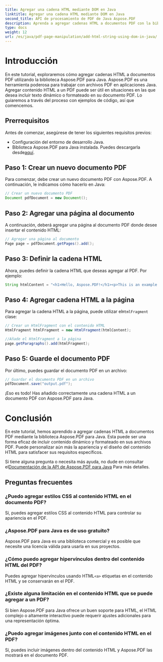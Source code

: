 ```yaml
---
title: Agregar una cadena HTML mediante DOM en Java
linktitle: Agregar una cadena HTML mediante DOM en Java
second_title: API de procesamiento de PDF de Java Aspose.PDF
description: Aprenda a agregar cadenas HTML a documentos PDF con la biblioteca Aspose.PDF para Java. Esta guía paso a paso le mostrará el proceso con ejemplos de código fuente.
type: docs
weight: 12
url: /es/java/pdf-page-manipulation/add-html-string-using-dom-in-java/
---
```


# Introducción
En este tutorial, exploraremos cómo agregar cadenas HTML a documentos PDF utilizando la biblioteca Aspose.PDF para Java. Aspose.PDF es una herramienta poderosa para trabajar con archivos PDF en aplicaciones Java. Agregar contenido HTML a un PDF puede ser útil en situaciones en las que desea incluir texto dinámico o formateado en su documento PDF. Lo guiaremos a través del proceso con ejemplos de código, así que comencemos.

## Prerrequisitos
Antes de comenzar, asegúrese de tener los siguientes requisitos previos:
- Configuración del entorno de desarrollo Java.
-  Biblioteca Aspose.PDF para Java instalada. Puedes descargarla desde[aquí](https://releases.aspose.com/pdf/java/).

## Paso 1: Crear un nuevo documento PDF
Para comenzar, debe crear un nuevo documento PDF con Aspose.PDF. A continuación, le indicamos cómo hacerlo en Java:

```java
// Crear un nuevo documento PDF
Document pdfDocument = new Document();
```

## Paso 2: Agregar una página al documento
A continuación, deberá agregar una página al documento PDF donde desee insertar el contenido HTML:

```java
// Agregar una página al documento
Page page = pdfDocument.getPages().add();
```

## Paso 3: Definir la cadena HTML
Ahora, puedes definir la cadena HTML que deseas agregar al PDF. Por ejemplo:

```java
String htmlContent = "<h1>Hello, Aspose.PDF!</h1><p>This is an example of adding HTML content to a PDF document.</p>";
```

## Paso 4: Agregar cadena HTML a la página
 Para agregar la cadena HTML a la página, puede utilizar el`HtmlFragment` clase:

```java
// Crear un HtmlFragment con el contenido HTML
HtmlFragment htmlFragment = new HtmlFragment(htmlContent);

//Añade el HtmlFragment a la página
page.getParagraphs().add(htmlFragment);
```

## Paso 5: Guarde el documento PDF
Por último, puedes guardar el documento PDF en un archivo:

```java
// Guardar el documento PDF en un archivo
pdfDocument.save("output.pdf");
```

¡Eso es todo! Has añadido correctamente una cadena HTML a un documento PDF con Aspose.PDF para Java.

# Conclusión
En este tutorial, hemos aprendido a agregar cadenas HTML a documentos PDF mediante la biblioteca Aspose.PDF para Java. Esta puede ser una forma eficaz de incluir contenido dinámico y formateado en sus archivos PDF. Puede personalizar aún más la apariencia y el diseño del contenido HTML para satisfacer sus requisitos específicos.

 Si tiene alguna pregunta o necesita más ayuda, no dude en consultar el[Documentación de la API de Aspose.PDF para Java](https://reference.aspose.com/pdf/java/) Para más detalles.

## Preguntas frecuentes

### ¿Puedo agregar estilos CSS al contenido HTML en el documento PDF?
   Sí, puedes agregar estilos CSS al contenido HTML para controlar su apariencia en el PDF.

### ¿Aspose.PDF para Java es de uso gratuito?
   Aspose.PDF para Java es una biblioteca comercial y es posible que necesite una licencia válida para usarla en sus proyectos.

### ¿Cómo puedo agregar hipervínculos dentro del contenido HTML del PDF?
   Puedes agregar hipervínculos usando HTML`<a>` etiquetas en el contenido HTML y se conservarán en el PDF.

### ¿Existe alguna limitación en el contenido HTML que se puede agregar a un PDF?
   Si bien Aspose.PDF para Java ofrece un buen soporte para HTML, el HTML complejo o altamente interactivo puede requerir ajustes adicionales para una representación óptima.

### ¿Puedo agregar imágenes junto con el contenido HTML en el PDF?
   Sí, puedes incluir imágenes dentro del contenido HTML y Aspose.PDF las mostrará en el documento PDF.